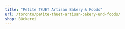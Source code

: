 ```yaml
---
title: "Petite THUET Artisan Bakery & Foods"
url: /toronto/petite-thuet-artisan-bakery-und-foods/
shop: Bäckerei
---
```

